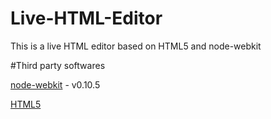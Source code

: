 Live-HTML-Editor
================

This is a live HTML editor based on HTML5 and node-webkit

#Third party softwares


[node-webkit](https://github.com/rogerwang/node-webkit) - v0.10.5

[HTML5](http://www.w3.org/TR/html5/)
